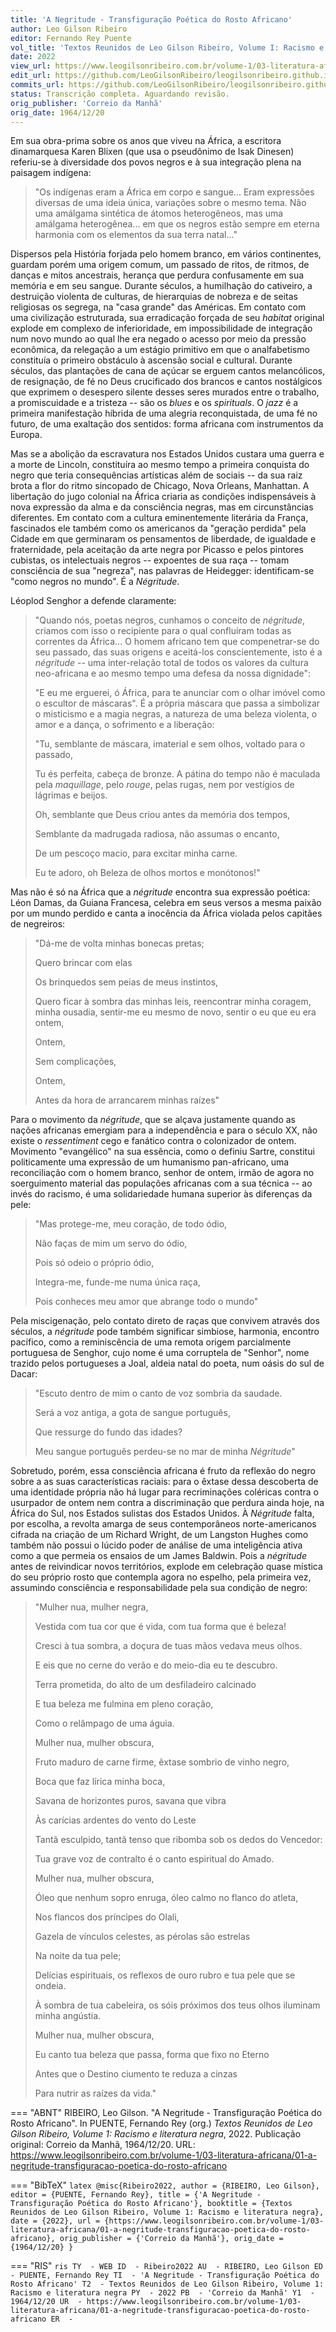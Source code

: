 ```yaml
---
title: 'A Negritude - Transfiguração Poética do Rosto Africano'
author: Leo Gilson Ribeiro
editor: Fernando Rey Puente
vol_title: 'Textos Reunidos de Leo Gilson Ribeiro, Volume I: Racismo e literatura negra'
date: 2022
view_url: https://www.leogilsonribeiro.com.br/volume-1/03-literatura-africana/01-a-negritude-transfiguracao-poetica-do-rosto-africano
edit_url: https://github.com/LeoGilsonRibeiro/leogilsonribeiro.github.io/edit/main/docs/markdown/volume-1/03-literatura-africana/01-a-negritude-transfiguracao-poetica-do-rosto-africano.md
commits_url: https://github.com/LeoGilsonRibeiro/leogilsonribeiro.github.io/commits/main/docs/markdown/volume-1/03-literatura-africana/01-a-negritude-transfiguracao-poetica-do-rosto-africano.md
status: Transcrição completa. Aguardando revisão.
orig_publisher: 'Correio da Manhã'
orig_date: 1964/12/20
---
```


Em sua obra-prima sobre os anos que viveu na África, a escritora dinamarquesa Karen Blixen (que usa o pseudônimo de Isak Dinesen) referiu-se à diversidade dos povos negros e à sua integração plena na paisagem indígena:

> "Os indígenas eram a África em corpo e sangue\... Eram expressões diversas de uma ideia única, variações sobre o mesmo tema. Não uma amálgama sintética de átomos heterogêneos, mas uma amálgama heterogênea\... em que os negros estão sempre em eterna harmonia com os elementos da sua terra natal\..."

Dispersos pela História forjada pelo homem branco, em vários continentes, guardam porém uma origem comum, um passado de ritos, de ritmos, de danças e mitos ancestrais, herança que perdura confusamente em sua memória e em seu sangue. Durante séculos, a humilhação do cativeiro, a destruição violenta de culturas, de hierarquias de nobreza e de seitas religiosas os segrega, na "casa grande" das Américas. Em contato com uma civilização estruturada, sua erradicação forçada de seu *habitat* original explode em complexo de inferioridade, em impossibilidade de integração num novo mundo ao qual lhe era negado o acesso por meio da pressão econômica, da relegação a um estágio primitivo em que o analfabetismo constituía o primeiro obstáculo à ascensão social e cultural. Durante séculos, das plantações de cana de açúcar se erguem cantos melancólicos, de resignação, de fé no Deus crucificado dos brancos e cantos nostálgicos que exprimem o desespero silente desses seres murados entre o trabalho, a promiscuidade e a tristeza -- são os *blues* e os *spirituals*. O *jazz* é a primeira manifestação híbrida de uma alegria reconquistada, de uma fé no futuro, de uma exaltação dos sentidos: forma africana com instrumentos da Europa.

Mas se a abolição da escravatura nos Estados Unidos custara uma guerra e a morte de Lincoln, constituíra ao mesmo tempo a primeira conquista do negro que teria consequências artísticas além de sociais -- da sua raiz brota a flor do ritmo sincopado de Chicago, Nova Orleans, Manhattan. A libertação do jugo colonial na África criaria as condições indispensáveis à nova expressão da alma e da consciência negras, mas em circunstâncias diferentes. Em contato com a cultura eminentemente literária da França, fascinados ele também como os americanos da "geração perdida" pela Cidade em que germinaram os pensamentos de liberdade, de igualdade e fraternidade, pela aceitação da arte negra por Picasso e pelos pintores cubistas, os intelectuais negros -- expoentes de sua raça -- tomam consciência de sua "negreza", nas palavras de Heidegger: identificam-se "como negros no mundo". É a *Négritude*.

Léoplod Senghor a defende claramente:

> "Quando nós, poetas negros, cunhamos o conceito de *négritude*, criamos com isso o recipiente para o qual confluíram todas as correntes da África\... O homem africano tem que compenetrar-se do seu passado, das suas origens e aceitá-los conscientemente, isto é a *négritude* -- uma inter-relação total de todos os valores da cultura neo-africana e ao mesmo tempo uma defesa da nossa dignidade":
>
> "E eu me erguerei, ó África, para te anunciar com o olhar imóvel como o escultor de máscaras". É a própria máscara que passa a simbolizar o misticismo e a magia negras, a natureza de uma beleza violenta, o amor e a dança, o sofrimento e a liberação:
>
> "Tu, semblante de máscara, imaterial e sem olhos, voltado para o passado,
>
> Tu és perfeita, cabeça de bronze. A pátina do tempo não é maculada pela *maquillage*, pelo *rouge*, pelas rugas, nem por vestígios de lágrimas e beijos.
>
> Oh, semblante que Deus criou antes da memória dos tempos,
>
> Semblante da madrugada radiosa, não assumas o encanto,
>
> De um pescoço macio, para excitar minha carne.
>
> Eu te adoro, oh Beleza de olhos mortos e monótonos!"

Mas não é só na África que a *négritude* encontra sua expressão poética: Léon Damas, da Guiana Francesa, celebra em seus versos a mesma paixão por um mundo perdido e canta a inocência da África violada pelos capitães de negreiros:

> "Dá-me de volta minhas bonecas pretas;
>
> Quero brincar com elas
>
> Os brinquedos sem peias de meus instintos,
>
> Quero ficar à sombra das minhas leis, reencontrar minha coragem, minha ousadia, sentir-me eu mesmo de novo, sentir o eu que eu era ontem,
>
> Ontem,
>
> Sem complicações,
>
> Ontem,
>
> Antes da hora de arrancarem minhas raízes"

Para o movimento da *négritude*, que se alçava justamente quando as nações africanas emergiam para a independência e para o século XX, não existe o *ressentiment* cego e fanático contra o colonizador de ontem. Movimento "evangélico" na sua essência, como o definiu Sartre, constitui politicamente uma expressão de um humanismo pan-africano, uma reconciliação com o homem branco, senhor de ontem, irmão de agora no soerguimento material das populações africanas com a sua técnica -- ao invés do racismo, é uma solidariedade humana superior às diferenças da pele:

> "Mas protege-me, meu coração, de todo ódio,
>
> Não faças de mim um servo do ódio,
>
> Pois só odeio o próprio ódio,
>
> Integra-me, funde-me numa única raça,
>
> Pois conheces meu amor que abrange todo o mundo"

Pela miscigenação, pelo contato direto de raças que convivem através dos séculos, a *négritude* pode também significar simbiose, harmonia, encontro pacífico, como a reminiscência de uma remota origem parcialmente portuguesa de Senghor, cujo nome é uma corruptela de "Senhor", nome trazido pelos portugueses a Joal, aldeia natal do poeta, num oásis do sul de Dacar:

> "Escuto dentro de mim o canto de voz sombria da saudade.
>
> Será a voz antiga, a gota de sangue português,
>
> Que ressurge do fundo das idades?
>
> Meu sangue português perdeu-se no mar de minha *Négritude*"

Sobretudo, porém, essa consciência africana é fruto da reflexão do negro sobre a as suas características raciais: para o êxtase dessa descoberta de uma identidade própria não há lugar para recriminações coléricas contra o usurpador de ontem nem contra a discriminação que perdura ainda hoje, na África do Sul, nos Estados sulistas dos Estados Unidos. À *Négritude* falta, por escolha, a revolta amarga de seus contemporâneos norte-americanos cifrada na criação de um Richard Wright, de um Langston Hughes como também não possui o lúcido poder de análise de uma inteligência ativa como a que permeia os ensaios de um James Baldwin. Pois a *négritude* antes de reivindicar novos territórios, explode em celebração quase mística do seu próprio rosto que contempla agora no espelho, pela primeira vez, assumindo consciência e responsabilidade pela sua condição de negro:

> "Mulher nua, mulher negra,
>
> Vestida com tua cor que é vida, com tua forma que é beleza!
>
> Cresci à tua sombra, a doçura de tuas mãos vedava meus olhos.
>
> E eis que no cerne do verão e do meio-dia eu te descubro.
>
> Terra prometida, do alto de um desfiladeiro calcinado
>
> E tua beleza me fulmina em pleno coração,
>
> Como o relâmpago de uma águia.
>
> Mulher nua, mulher obscura,
>
> Fruto maduro de carne firme, êxtase sombrio de vinho negro,
>
> Boca que faz lírica minha boca,
>
> Savana de horizontes puros, savana que vibra
>
> Às carícias ardentes do vento do Leste
>
> Tantã esculpido, tantã tenso que ribomba sob os dedos do Vencedor:
>
> Tua grave voz de contralto é o canto espiritual do Amado.
>
> Mulher nua, mulher obscura,
>
> Óleo que nenhum sopro enruga, óleo calmo no flanco do atleta,
>
> Nos flancos dos príncipes do Olali,
>
> Gazela de vínculos celestes, as pérolas são estrelas
>
> Na noite da tua pele;
>
> Delícias espirituais, os reflexos de ouro rubro e tua pele que se ondeia.
>
> À sombra de tua cabeleira, os sóis próximos dos teus olhos iluminam minha angústia.
>
> Mulher nua, mulher obscura,
>
> Eu canto tua beleza que passa, forma que fixo no Eterno
>
> Antes que o Destino ciumento te reduza a cinzas
>
> Para nutrir as raízes da vida."


=== "ABNT"
    RIBEIRO, Leo Gilson. "A Negritude - Transfiguração Poética do Rosto Africano". In PUENTE, Fernando Rey (org.) <em>Textos Reunidos de Leo Gilson Ribeiro, Volume 1: Racismo e literatura negra</em>, 2022. Publicação original: Correio da Manhã, 1964/12/20. URL: <a href="stable_url">https://www.leogilsonribeiro.com.br/volume-1/03-literatura-africana/01-a-negritude-transfiguracao-poetica-do-rosto-africano</a>

=== "BibTeX"
    ```latex
    @misc{Ribeiro2022,
    author = {RIBEIRO, Leo Gilson},
    editor = {PUENTE, Fernando Rey},
    title = {'A Negritude - Transfiguração Poética do Rosto Africano'},
    booktitle = {Textos Reunidos de Leo Gilson Ribeiro, Volume 1: Racismo e literatura negra},
    date = {2022},
    url = {https://www.leogilsonribeiro.com.br/volume-1/03-literatura-africana/01-a-negritude-transfiguracao-poetica-do-rosto-africano},
    orig_publisher = {'Correio da Manhã'},
    orig_date = {1964/12/20}
    }
    ```

=== "RIS"
    ```ris
    TY  - WEB
    ID  - Ribeiro2022
    AU  - RIBEIRO, Leo Gilson
    ED  - PUENTE, Fernando Rey
    TI  - 'A Negritude - Transfiguração Poética do Rosto Africano'
    T2  - Textos Reunidos de Leo Gilson Ribeiro, Volume 1: Racismo e literatura negra
    PY  - 2022
    PB  - 'Correio da Manhã'
    Y1  - 1964/12/20
    UR  - https://www.leogilsonribeiro.com.br/volume-1/03-literatura-africana/01-a-negritude-transfiguracao-poetica-do-rosto-africano
    ER  - 
    ```

